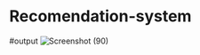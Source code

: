 # Recomendation-system
#output
![Screenshot (90)](https://github.com/user-attachments/assets/e91cbc4f-1350-463e-9786-353e904c576a)
